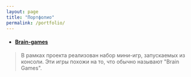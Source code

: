```yaml
---
layout: page
title: "Портфолио"
permalink: /portfolio/
---
```

* #### <a href="/portfolio/brain-games.html">Brain-games</a>

> В рамках проекта реализован набор мини-игр, запускаемых из консоли. Эти игры похожи на то, что обычно называют "Brain Games".

